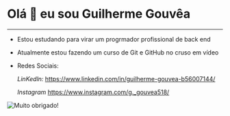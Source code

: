 # Olá 👋 eu sou Guilherme Gouvêa 
---
-  Estou estudando para virar um progrmador profissional de back end 

-   Atualmente estou fazendo um curso de Git e GitHub no cruso em vídeo

-   Redes Sociais:

    *LinKedln:* https://www.linkedin.com/in/guilherme-gouvea-b56007144/

    *Instagram* https://www.instagram.com/g._gouvea518/

   ![Muito obrigado!](https://github.com/guilhermegouvea518/guilhermegouvea518/assets/139186184/5136d49d-6ff9-413e-9633-36fe8532cd76)

<!---
guilhermegouvea518/guilhermegouvea518 is a ✨ special ✨ repository because its `README.md` (this file) appears on your GitHub profile.
You can click the Preview link to take a look at your changes.
--->
